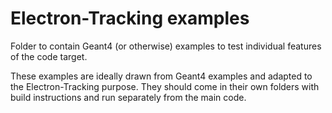 # Electron-Tracking examples

Folder to contain Geant4 (or otherwise) examples to test individual features of the code target. 

These examples are ideally 
drawn from Geant4 examples and adapted to the Electron-Tracking purpose. They should come in their own folders with build 
instructions and run separately from the main code.


